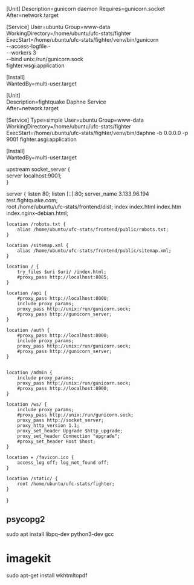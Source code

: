 <!-- gunicorn.service -->
[Unit]
Description=gunicorn daemon
Requires=gunicorn.socket
After=network.target

[Service]
User=ubuntu
Group=www-data
WorkingDirectory=/home/ubuntu/ufc-stats/fighter
ExecStart=/home/ubuntu/ufc-stats/fighter/venv/bin/gunicorn \
	--access-logfile - \
	--workers 3 \
	--bind unix:/run/gunicorn.sock \
	fighter.wsgi:application   

[Install]           
WantedBy=multi-user.target                          

<!-- Daphne deploy -->
[Unit]              
Description=fightquake Daphne Service           
After=network.target 

[Service]
Type=simple
User=ubuntu
Group=www-data
WorkingDirectory=/home/ubuntu/ufc-stats/fighter
ExecStart=/home/ubuntu/ufc-stats/fighter/venv/bin/daphne -b 0.0.0.0 -p 9001  fighter.asgi:application

[Install]           
WantedBy=multi-user.target 

<!-- nginx -->
upstream socket_server {                  	
	server localhost:9001;          
}   

server {
	listen 80;
	listen [::]:80;
	server_name 3.133.96.194 test.fightquake.com;       
	root /home/ubuntu/ufc-stats/frontend/dist;
	index index.html index.htm index.nginx-debian.html;

	location /robots.txt {
		alias /home/ubuntu/ufc-stats/frontend/public/robots.txt;           
	}

	location /sitemap.xml {
		alias /home/ubuntu/ufc-stats/frontend/public/sitemap.xml;
	}

	location / {
		try_files $uri $uri/ /index.html;
		#proxy_pass http://localhost:8085;
	}

	location /api {           
		#proxy_pass http://localhost:8000;
		include proxy_params;    
		proxy_pass http://unix:/run/gunicorn.sock;
		#proxy_pass http://gunicorn_server;
	}                       

	location /auth {          
		#proxy_pass http://localhost:8000;            
		include proxy_params;    
		proxy_pass http://unix:/run/gunicorn.sock;    
		#proxy_pass http://gunicorn_server; 
	}


	location /admin {         
		include proxy_params;    
		proxy_pass http://unix:/run/gunicorn.sock;    
		#proxy_pass http://localhost:8000;   
	}                       

	location /ws/ {           
		include proxy_params;    
		#proxy_pass http://unix:/run/gunicorn.sock;    
		proxy_pass http://socket_server;              
		proxy_http_version 1.1;                       
		proxy_set_header Upgrade $http_upgrade;       
		proxy_set_header Connection "upgrade";        
		#proxy_set_header Host $host;         
	}

	location = /favicon.ico { 
		access_log off; log_not_found off; 
	}

	location /static/ {
		root /home/ubuntu/ufc-stats/fighter;
	}

}  

 ## psycopg2
 sudo apt install libpq-dev python3-dev gcc

 # imagekit
 sudo apt-get install wkhtmltopdf